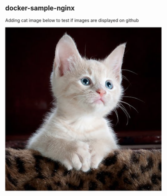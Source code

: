 ## docker-sample-nginx
Adding cat image below to test if images are displayed on github


![300](./ImageAsset/kitty-cat-kitten-pet-45201.jpeg)